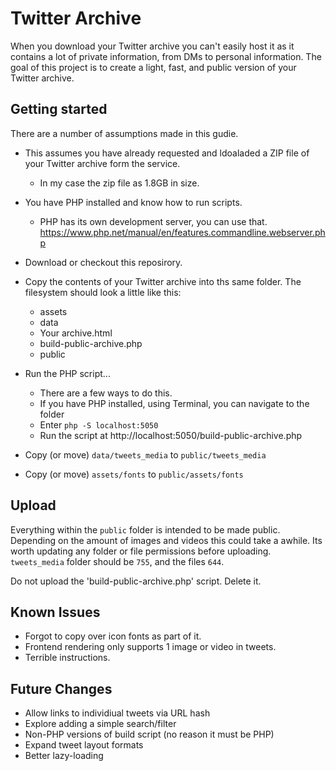 # Twitter Archive

When you download your Twitter archive you can't easily host it as it contains a lot of private information, from DMs to personal information. The goal of this project is to create a light, fast, and public version of your Twitter archive.

## Getting started

There are a number of assumptions made in this gudie.

- This assumes you have already requested and ldoaladed a ZIP file of your Twitter archive form the service. 
  - In my case the zip file as 1.8GB in size.
- You have PHP installed and know how to run scripts.
  - PHP has its own development server, you can use that. https://www.php.net/manual/en/features.commandline.webserver.php

- Download or checkout this reposirory.
- Copy the contents of your Twitter archive into ths same folder. The filesystem should look a little like this:
  - assets
  - data
  - Your archive.html
  - build-public-archive.php
  - public
- Run the PHP script...
  - There are a few ways to do this. 
  - If you have PHP installed, using Terminal, you can navigate to the folder
  - Enter `php -S localhost:5050`
  - Run the script at http://localhost:5050/build-public-archive.php
- Copy (or move) `data/tweets_media` to `public/tweets_media`
- Copy (or move) `assets/fonts` to `public/assets/fonts`

## Upload

Everything within the `public` folder is intended to be made public. Depending on the amount of images and videos this could take a awhile. Its worth updating any folder or file permissions before uploading. `tweets_media` folder should be `755`, and the files `644`.

Do not upload the 'build-public-archive.php' script. Delete it.

## Known Issues

- Forgot to copy over icon fonts as part of it.
- Frontend rendering only supports 1 image or video in tweets.
- Terrible instructions.

## Future Changes

- Allow links to individiual tweets via URL hash
- Explore adding a simple search/filter
- Non-PHP versions of build script (no reason it must be PHP)
- Expand tweet layout formats
- Better lazy-loading

